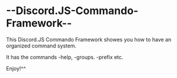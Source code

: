 # --Discord.JS-Commando-Framework--
This Discord.JS Commando Framework showes you how to have an organized command system.

It has the commands -help, -groups. -prefix etc. 

Enjoy!^^
